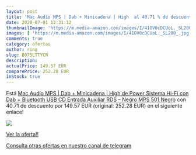 ```yaml
---
layout: post
title: 'Mac Audio MPS | Dab + Minicadena | High  al 40.71 % de descuento'
date: 2020-07-01 12:31:12
thumbnailImage: 'https://m.media-amazon.com/images/I/41OV0cDCUoL._SL200_.jpg'
images: [ 'https://m.media-amazon.com/images/I/41OV0cDCUoL._SL200_.jpg' ]
comments: true
category: ofertas
author: ring
slug: B075LTTYCN
description:
actualPrice: 149.57 EUR
comparePrice: 252.28 EUR
inStock: true
---
```


Está [Mac Audio MPS | Dab + Minicadena | High de Power Sistema Hi-Fi con Dab +  Bluetooth  USB  CD  Entrada Auxiliar  RDS – Negro MPS 501 Negro](https://www.amazon.com/dp/B075LTTYCN/?tag=redken08-20) con 40.71 de descuento por 149.57 EUR (original: 252.28 EUR) en el siguiente enlace!

[![](https://m.media-amazon.com/images/I/41OV0cDCUoL._SL200_.jpg)](https://www.amazon.com/dp/B075LTTYCN/?tag=redken08-20)

[Ver la oferta!!](https://www.amazon.com/dp/B075LTTYCN/?tag=redken08-20)

[Consulta otras ofertas en nuestro canal de telegram](https://t.me/s/ofertas25)
